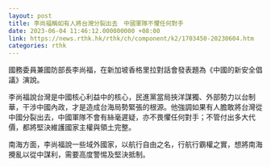 ```yaml
---
layout: post
title: 李尚福稱如有人將台灣分裂出去　中國軍隊不懼任何對手
date: 2023-06-04 11:46:12.000000000 +08:00
link: https://news.rthk.hk/rthk/ch/component/k2/1703450-20230604.htm
categories: rthk
---
```


國務委員兼國防部長李尚福，在新加坡香格里拉對話會發表題為《中國的新安全倡議》演說。

李尚福說台灣是中國核心利益中的核心，民進黨當局挾洋謀獨、外部勢力以台制華，干涉中國內政，才是造成台海局勢緊張的根源。他強調如果有人膽敢將台灣從中國分裂出去，中國軍隊不會有絲毫遲疑，亦不畏懼任何對手；不管付出多大代價，都將堅決維護國家主權與領土完整。

南海方面，李尚福說一些域外國家，以航行自由之名，行航行霸權之實，想將南海攪亂以從中謀利，需要高度警惕及堅決抵制。
